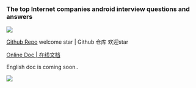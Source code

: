 ### The top Internet companies android interview questions and answers

[![](https://badge.juejin.im/entry/578d938079bc44005ff26aec/likes.svg?style=flat)](https://juejin.im/entry/578d938079bc44005ff26aec/detail)

[Github Repo](https://github.com/JackyAndroid/AndroidInterview-Q-A) welcome star | Github 仓库 欢迎star

[Online Doc | 在线文档](https://jackyandroid.github.io/AndroidInterview-Q-A/)

English doc is coming soon..

![](http://www.jackywang.tech/images/gongzh.png)
